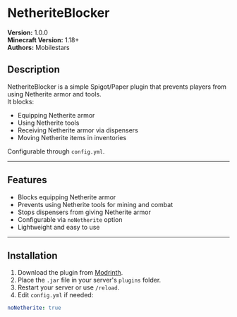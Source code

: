 # NetheriteBlocker

**Version:** 1.0.0  
**Minecraft Version:** 1.18+  
**Authors:** Mobilestars  

## Description

NetheriteBlocker is a simple Spigot/Paper plugin that prevents players from using Netherite armor and tools.  
It blocks:

- Equipping Netherite armor
- Using Netherite tools
- Receiving Netherite armor via dispensers
- Moving Netherite items in inventories

Configurable through `config.yml`.

---

## Features

- Blocks equipping Netherite armor
- Prevents using Netherite tools for mining and combat
- Stops dispensers from giving Netherite armor
- Configurable via `noNetherite` option
- Lightweight and easy to use

---

## Installation

1. Download the plugin from [Modrinth](https://modrinth.com/project/netheriteblocker).  
2. Place the `.jar` file in your server's `plugins` folder.  
3. Restart your server or use `/reload`.  
4. Edit `config.yml` if needed:

```yaml
noNetherite: true
